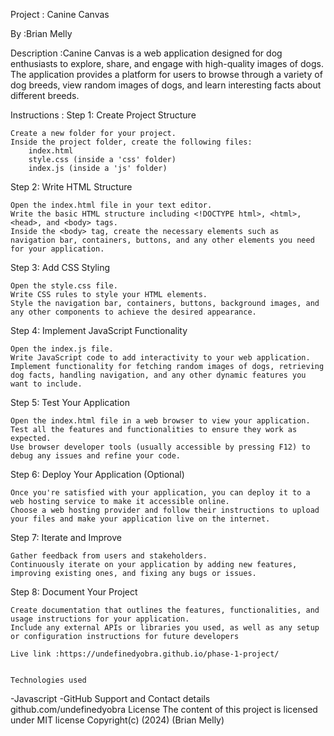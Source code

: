 Project : Canine Canvas

By :Brian Melly

Description :Canine Canvas is a web application designed for dog enthusiasts to explore, share, and engage with high-quality images of dogs. The application provides a platform for users to browse through a variety of dog breeds, view random images of dogs, and learn interesting facts about different breeds.

Instructions : 
Step 1: Create Project Structure

    Create a new folder for your project.
    Inside the project folder, create the following files:
        index.html
        style.css (inside a 'css' folder)
        index.js (inside a 'js' folder)

Step 2: Write HTML Structure

    Open the index.html file in your text editor.
    Write the basic HTML structure including <!DOCTYPE html>, <html>, <head>, and <body> tags.
    Inside the <body> tag, create the necessary elements such as navigation bar, containers, buttons, and any other elements you need for your application.

Step 3: Add CSS Styling

    Open the style.css file.
    Write CSS rules to style your HTML elements.
    Style the navigation bar, containers, buttons, background images, and any other components to achieve the desired appearance.

Step 4: Implement JavaScript Functionality

    Open the index.js file.
    Write JavaScript code to add interactivity to your web application.
    Implement functionality for fetching random images of dogs, retrieving dog facts, handling navigation, and any other dynamic features you want to include.

Step 5: Test Your Application

    Open the index.html file in a web browser to view your application.
    Test all the features and functionalities to ensure they work as expected.
    Use browser developer tools (usually accessible by pressing F12) to debug any issues and refine your code.

Step 6: Deploy Your Application (Optional)

    Once you're satisfied with your application, you can deploy it to a web hosting service to make it accessible online.
    Choose a web hosting provider and follow their instructions to upload your files and make your application live on the internet.

Step 7: Iterate and Improve

    Gather feedback from users and stakeholders.
    Continuously iterate on your application by adding new features, improving existing ones, and fixing any bugs or issues.

Step 8: Document Your Project

    Create documentation that outlines the features, functionalities, and usage instructions for your application.
    Include any external APIs or libraries you used, as well as any setup or configuration instructions for future developers

    Live link :https://undefinedyobra.github.io/phase-1-project/


    Technologies used
 -Javascript
  -GitHub
  Support and Contact details
  github.com/undefinedyobra
License
The content of this project is licensed under MIT license
Copyright(c) (2024) (Brian Melly)
